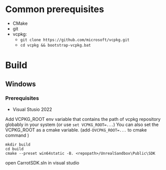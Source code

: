 
# Common prerequisites

- CMake
- git
- vcpkg:
	- ```git clone https://github.com/microsoft/vcpkg.git```
	- ```cd vcpkg && bootstrap-vcpkg.bat```
 
# Build

## Windows
### Prerequisites
- Visual Stusio 2022

Add VCPKG_ROOT env variable that contains the path of vcpkg repository globably in your system (or use ```set VCPKG_ROOT=...```)
You can also set the VCPKG_ROOT as a cmake variable. (add```-DVCPKG_ROOT=...``` to cmake command )
 
```
mkdir build
cd build
cmake --preset win64static -B. <repopath>/UnrealSandbox\Public\SDK
```
open CarrotSDK.sln in visual studio

